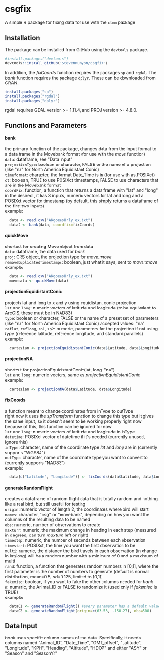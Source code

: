 # csgfix
A simple R package for fixing data for use with the `ctmm` package

## Installation


The package can be installed from GitHub using the `devtools` package.    
```r
#install.packages("devtools")
devtools::install_github("StevenRunyon/csgfix")
```

In addition, the *fixCoords* function requires the packages `sp` and `rgdal`. The *bank* function requires the package `dplyr`. These can be downloaded from CRAN.    
```r
install.packages("sp")
install.packages("rgdal")
install.packages("dplyr")
```   
rgdal requires GDAL version >= 1.11.4, and PROJ version >= 4.8.0.

## Functions and Parameters
#### bank
  the primary function of the package, changes data from the input format to a data frame in the Movebank format (for use with the _move_ function)    
  `data`: dataframe, see "Data Input"    
  `projectionType`: boolean or character, FALSE or the name of a projection (like "na" for North America Equidistant Conic)     
  `timeformat`: character, the format Date_Time is in (for use with as.POSIXct)    
  `ct`: boolean, TRUE to use POSIXct timestamps, FALSE to use characters that are in the Movebank format    
  `coordFix`: function, a function that returns a data frame with "lat" and "long" in the desired , it has 3 inputs, numeric vectors for lat and long and a POSIXct vector for timestamp (by default, this simply returns a dataframe of the first two inputs)    
  example:    
  ```r
    data <- read.csv("AKgoeasHrly_ex.txt")
    data2 <- bank(data, coordfix=fixCoords)
  ```

#### quickMove    
  shortcut for creating Move object from data   
  `data`: dataframe, the data used for _bank_   
  `proj`: CRS object, the projection type for _move::move_    
  `removeDuplicatedTimestamps`: boolean, just what it says, sent to _move::move_        
  example:    
  ```r
    data <- read.csv("AKgoeasHrly_ex.txt")
    movedata <- quickMove(data)
  ```

#### projectionEquidistantConic    
  projects lat and long to x and y using equidistant conic projection    
  `lat` and `long`: numeric vectors of latitude and longitude (to be equivalent to ArcGIS, these must be in NAD83)     
  `type`: boolean or character, FALSE or the name of a preset set of parameters (like "na" for North America Equidistant Conic) accepted values: "na"   
  `reflat`, `reflong`, `sp1`, `sp2`: numeric, parameters for the projection if not using _type_ (reference latitude, reference longitude, and standard parallels)     
  example:    
  ```r
    cartesian <- projectionEquidistantConic(data$Latitude, data$Longitude, "na")
  ```

#### projectionNA    
  shortcut for projectionEquidistantConic(lat, long, "na")     
  `lat` and `long`: numeric vectors, same as _projectionEquidistantConic_           
  example:    
  ```r
    cartesian <- projectionNA(data$Latitude, data$Longitude)
  ```

#### fixCoords    
  a function meant to change coordinates from inType to outType      
  right now it uses the _spTransform_ function to change this type but it gives the same input, so it doesn't seem to be working properly right now
  because of this, this function can be ignored for now    
  `lat` and `long`: numeric vectors of latitude and longitude in inType    
  `datetime`: POSIXct vector of datetime if it's needed (currently unused, ignore this)    
  `inType`: character, name of the coordinate type _lat_ and _long_ are in (currently supports "WGS84")     
  `outType`: character, name of the coordinate type you want to convert to (currently supports "NAD83")        
  example:    
  ```r
    data[c("Latitude", "Longitude")] <- fixCoords(data$Latitude, data$Longitude)[c("lat", "long")]
  ```

#### generateRandomFlight    
  creates a dataframe of random flight data that is totally random and nothing like a real bird, but still useful for testing     
  `origin`: numeric vector of length 2, the coordinates where bird will start    
  `names`: character, "csg" or "movebank", depending on how you want the columns of the resulting data to be named    
  `obs`: numeric, number of observations to create     
  `maxturn`: numeric, the maximum change in heading in each step (measured in degrees, can turn _maxturn_ left or right)     
  `timestep`: numeric, the number of seconds between each observation    
  `timestart`: POSIXct, the time you want the first observation to be    
  `multi`: numeric, the distance the bird travels in each observation (in change in lat/long) will be a random number with a minimum of 0 and a maximum of multi    
  `rand`: function, a function that generates random numbers in [0,1], where the first parameter is the number of numbers to generate (default is normal distribution, mean=0.5, sd=0.125, limited to [0,1])     
  `fakemisc`: boolean, if you want to fake the other columns needed for _bank_    
  `n`: numeric, the Animal_ID or FALSE to randomize it (used only if _fakemisc_ is TRUE)        
  example:    
  ```r
    dataG1 <- generateRandomFlight() #every parameter has a default value, running the function with no parameters will work fine
    dataG2 <- generateRandomFlight(origin=c(63.53, -150.27), obs=500)
  ```

## Data Input    
_bank_ uses specific column names of the data. Specifically, it needs columns named
"Animal_ID", "Date_Time", "GMT_offset", "Latitude", "Longitude", "KPH", "Heading", "Altitude", "HDOP"
and either "ASY" or "Season" and "SeasonYr"
